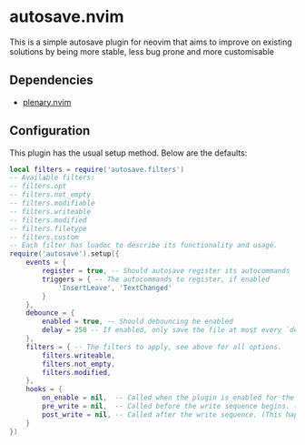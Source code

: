 # autosave.nvim

This is a simple autosave plugin for neovim that aims to improve on existing solutions by being more stable, less bug prone
and more customisable

## Dependencies
- [plenary.nvim](https://github.com/nvim-lua/plenary.nvim)

## Configuration
This plugin has the usual setup method. Below are the defaults:
```lua
local filters = require('autosave.filters')
-- Available filters:
-- filters.opt 
-- filters.not_empty 
-- filters.modifiable 
-- filters.writeable 
-- filters.modified 
-- filters.filetype 
-- filters.custom 
-- Each filter has luadoc to describe its functionality and usage.
require('autosave').setup({
    events = {
        register = true, -- Should autosave register its autocommands
        triggers = { -- The autocommands to register, if enabled
            'InsertLeave', 'TextChanged'
        }
    },
    debounce = {
        enabled = true, -- Should debouncing be enabled
        delay = 250 -- If enabled, only save the file at most every `delay` ms
    },
    filters = { -- The filters to apply, see above for all options.
        filters.writeable,
        filters.not_empty,
        filters.modified,
    },
    hooks = {
        on_enable = nil,  -- Called when the plugin is enabled for the first time.
        pre_write = nil,  -- Called before the write sequence begins. (This happens before filter checks)
        post_write = nil, -- Called after the write sequence. (This happens after the buffer has been saved)
    }
})
```
